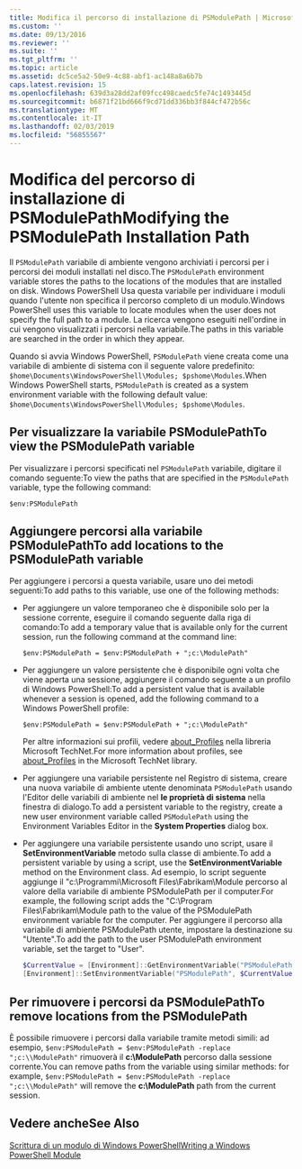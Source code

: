 ```yaml
---
title: Modifica il percorso di installazione di PSModulePath | Microsoft Docs
ms.custom: ''
ms.date: 09/13/2016
ms.reviewer: ''
ms.suite: ''
ms.tgt_pltfrm: ''
ms.topic: article
ms.assetid: dc5ce5a2-50e9-4c88-abf1-ac148a8a6b7b
caps.latest.revision: 15
ms.openlocfilehash: 639d3a28dd2af09fcc498caedc5fe74c1493445d
ms.sourcegitcommit: b6871f21bd666f9cd71dd336bb3f844cf472b56c
ms.translationtype: MT
ms.contentlocale: it-IT
ms.lasthandoff: 02/03/2019
ms.locfileid: "56855567"
---
```

# <a name="modifying-the-psmodulepath-installation-path"></a><span data-ttu-id="ff53c-102">Modifica del percorso di installazione di PSModulePath</span><span class="sxs-lookup"><span data-stu-id="ff53c-102">Modifying the PSModulePath Installation Path</span></span>

<span data-ttu-id="ff53c-103">Il `PSModulePath` variabile di ambiente vengono archiviati i percorsi per i percorsi dei moduli installati nel disco.</span><span class="sxs-lookup"><span data-stu-id="ff53c-103">The `PSModulePath` environment variable stores the paths to the locations of the modules that are installed on disk.</span></span> <span data-ttu-id="ff53c-104">Windows PowerShell Usa questa variabile per individuare i moduli quando l'utente non specifica il percorso completo di un modulo.</span><span class="sxs-lookup"><span data-stu-id="ff53c-104">Windows PowerShell uses this variable to locate modules when the user does not specify the full path to a module.</span></span> <span data-ttu-id="ff53c-105">La ricerca vengono eseguiti nell'ordine in cui vengono visualizzati i percorsi nella variabile.</span><span class="sxs-lookup"><span data-stu-id="ff53c-105">The paths in this variable are searched in the order in which they appear.</span></span>

<span data-ttu-id="ff53c-106">Quando si avvia Windows PowerShell, `PSModulePath` viene creata come una variabile di ambiente di sistema con il seguente valore predefinito: `$home\Documents\WindowsPowerShell\Modules; $pshome\Modules`.</span><span class="sxs-lookup"><span data-stu-id="ff53c-106">When Windows PowerShell starts, `PSModulePath` is created as a system environment variable with the following default value: `$home\Documents\WindowsPowerShell\Modules; $pshome\Modules`.</span></span>

## <a name="to-view-the-psmodulepath-variable"></a><span data-ttu-id="ff53c-107">Per visualizzare la variabile PSModulePath</span><span class="sxs-lookup"><span data-stu-id="ff53c-107">To view the PSModulePath variable</span></span>

<span data-ttu-id="ff53c-108">Per visualizzare i percorsi specificati nel `PSModulePath` variabile, digitare il comando seguente:</span><span class="sxs-lookup"><span data-stu-id="ff53c-108">To view the paths that are specified in the `PSModulePath` variable, type the following command:</span></span>

`$env:PSModulePath`

## <a name="to-add-locations-to-the-psmodulepath-variable"></a><span data-ttu-id="ff53c-109">Aggiungere percorsi alla variabile PSModulePath</span><span class="sxs-lookup"><span data-stu-id="ff53c-109">To add locations to the PSModulePath variable</span></span>

<span data-ttu-id="ff53c-110">Per aggiungere i percorsi a questa variabile, usare uno dei metodi seguenti:</span><span class="sxs-lookup"><span data-stu-id="ff53c-110">To add paths to this variable, use one of the following methods:</span></span>

- <span data-ttu-id="ff53c-111">Per aggiungere un valore temporaneo che è disponibile solo per la sessione corrente, eseguire il comando seguente dalla riga di comando:</span><span class="sxs-lookup"><span data-stu-id="ff53c-111">To add a temporary value that is available only for the current session, run the following command at the command line:</span></span>

  `$env:PSModulePath = $env:PSModulePath + ";c:\ModulePath"`

- <span data-ttu-id="ff53c-112">Per aggiungere un valore persistente che è disponibile ogni volta che viene aperta una sessione, aggiungere il comando seguente a un profilo di Windows PowerShell:</span><span class="sxs-lookup"><span data-stu-id="ff53c-112">To add a persistent value that is available whenever a session is opened, add the following command to a Windows PowerShell profile:</span></span>

  `$env:PSModulePath = $env:PSModulePath + ";c:\ModulePath"`

  <span data-ttu-id="ff53c-113">Per altre informazioni sui profili, vedere [about_Profiles](/powershell/module/microsoft.powershell.core/about/about_profiles) nella libreria Microsoft TechNet.</span><span class="sxs-lookup"><span data-stu-id="ff53c-113">For more information about profiles, see [about_Profiles](/powershell/module/microsoft.powershell.core/about/about_profiles) in the Microsoft TechNet library.</span></span>

- <span data-ttu-id="ff53c-114">Per aggiungere una variabile persistente nel Registro di sistema, creare una nuova variabile di ambiente utente denominata `PSModulePath` usando l'Editor delle variabili di ambiente nel **le proprietà di sistema** nella finestra di dialogo.</span><span class="sxs-lookup"><span data-stu-id="ff53c-114">To add a persistent variable to the registry, create a new user environment variable called `PSModulePath` using the Environment Variables Editor in the **System Properties** dialog box.</span></span>

- <span data-ttu-id="ff53c-115">Per aggiungere una variabile persistente usando uno script, usare il **SetEnvironmentVariable** metodo sulla classe di ambiente.</span><span class="sxs-lookup"><span data-stu-id="ff53c-115">To add a persistent variable by using a script, use the **SetEnvironmentVariable** method on the Environment class.</span></span> <span data-ttu-id="ff53c-116">Ad esempio, lo script seguente aggiunge il "c:\Programmi\Microsoft Files\Fabrikam\Module percorso al valore della variabile di ambiente PSModulePath per il computer.</span><span class="sxs-lookup"><span data-stu-id="ff53c-116">For example, the following script adds the "C:\Program Files\Fabrikam\Module path to the value of the PSModulePath environment variable for the computer.</span></span> <span data-ttu-id="ff53c-117">Per aggiungere il percorso alla variabile di ambiente PSModulePath utente, impostare la destinazione su "Utente".</span><span class="sxs-lookup"><span data-stu-id="ff53c-117">To add the path to the user PSModulePath environment variable, set the target to "User".</span></span>

  ```powershell
  $CurrentValue = [Environment]::GetEnvironmentVariable("PSModulePath", "Machine")
  [Environment]::SetEnvironmentVariable("PSModulePath", $CurrentValue + ";C:\Program Files\Fabrikam\Modules", "Machine")

  ```

## <a name="to-remove-locations-from-the-psmodulepath"></a><span data-ttu-id="ff53c-118">Per rimuovere i percorsi da PSModulePath</span><span class="sxs-lookup"><span data-stu-id="ff53c-118">To remove locations from the PSModulePath</span></span>

<span data-ttu-id="ff53c-119">È possibile rimuovere i percorsi dalla variabile tramite metodi simili: ad esempio, `$env:PSModulePath = $env:PSModulePath -replace ";c:\\ModulePath"` rimuoverà il **c:\ModulePath** percorso dalla sessione corrente.</span><span class="sxs-lookup"><span data-stu-id="ff53c-119">You can remove paths from the variable using similar methods: for example, `$env:PSModulePath = $env:PSModulePath -replace ";c:\\ModulePath"` will remove the **c:\ModulePath** path from the current session.</span></span>

## <a name="see-also"></a><span data-ttu-id="ff53c-120">Vedere anche</span><span class="sxs-lookup"><span data-stu-id="ff53c-120">See Also</span></span>

[<span data-ttu-id="ff53c-121">Scrittura di un modulo di Windows PowerShell</span><span class="sxs-lookup"><span data-stu-id="ff53c-121">Writing a Windows PowerShell Module</span></span>](./writing-a-windows-powershell-module.md)
